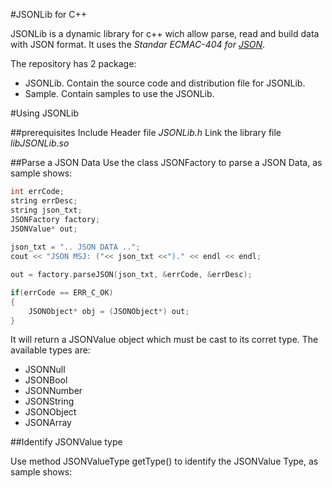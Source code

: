 #JSONLib for C++

JSONLib is a dynamic library for c++ wich allow parse, read and build data with JSON format. It uses the *Standar ECMAC-404 for [JSON](http://www.json.org/)*.

The repository has 2 package:
- JSONLib. Contain the source code and distribution file for JSONLib.
- Sample. Contain samples to use the JSONLib.

#Using JSONLib

##prerequisites
Include Header file *JSONLib.h*
Link the library file *libJSONLib.so*

##Parse a JSON Data
Use the class JSONFactory to parse a JSON Data, as sample shows:

```C++
int errCode;
string errDesc;
string json_txt;
JSONFactory factory;
JSONValue* out;
	
json_txt = ".. JSON DATA ..";
cout << "JSON MSJ: ("<< json_txt <<")." << endl << endl;

out = factory.parseJSON(json_txt, &errCode, &errDesc);

if(errCode == ERR_C_OK)
{
	JSONObject* obj = (JSONObject*) out;
}
```
It will return a JSONValue object which must be cast to its corret type. The available types are:

- JSONNull
- JSONBool
- JSONNumber
- JSONString
- JSONObject
- JSONArray

##Identify JSONValue type

Use method JSONValueType getType() to identify the JSONValue Type, as sample shows:




